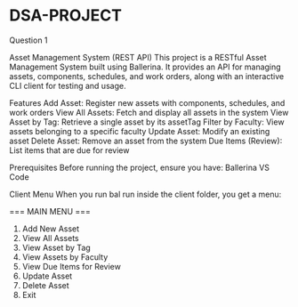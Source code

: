 # DSA-PROJECT

Question 1 

Asset Management System (REST API)
This project is a RESTful Asset Management System built using Ballerina.
It provides an API for managing assets, components, schedules, and work orders,
along with an interactive CLI client for testing and usage.


Features
Add Asset: Register new assets with components, schedules, and work orders
View All Assets: Fetch and display all assets in the system
View Asset by Tag: Retrieve a single asset by its assetTag
Filter by Faculty: View assets belonging to a specific faculty
Update Asset: Modify an existing asset
Delete Asset: Remove an asset from the system
Due Items (Review): List items that are due for review


Prerequisites
Before running the project, ensure you have:
Ballerina
VS Code


Client Menu
When you run bal run inside the client folder, you get a menu:

=== MAIN MENU ===
1. Add New Asset
2. View All Assets
3. View Asset by Tag
4. View Assets by Faculty
5. View Due Items for Review
6. Update Asset
7. Delete Asset
8. Exit

